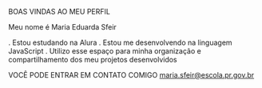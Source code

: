 BOAS VINDAS AO MEU PERFIL

Meu nome é Maria Eduarda Sfeir

. Estou estudando na Alura
. Estou me desenvolvendo na linguagem JavaScript
. Utilizo esse espaço para minha organização e compartilhamento dos meu projetos desenvolvidos

VOCÊ PODE ENTRAR EM CONTATO COMIGO 
maria.sfeir@escola.pr.gov.br
